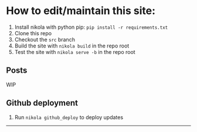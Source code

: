 # How to edit/maintain this site:
1. Install nikola with python pip: `pip install -r requirements.txt`
2. Clone this repo
3. Checkout the `src` branch
4. Build the site with `nikola build` in the repo root
5. Test the site with `nikola serve -b` in the repo root

## Posts
WIP

## Github deployment
1. Run `nikola github_deploy` to deploy updates

---
